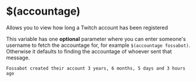 # $(accountage)

Allows you to view how long a Twitch account has been registered

This variable has one **optional** parameter where you can enter someone's username to fetch the accountage for, for example `$(accountage fossabot)`. Otherwise it defaults to finding the accountage of whoever sent that message.

```
Fossabot created their account 3 years, 6 months, 5 days and 3 hours ago 
```

